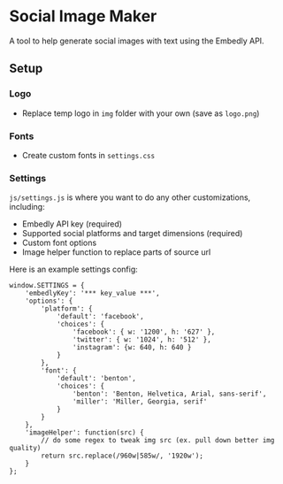 # Social Image Maker

A tool to help generate social images with text using the Embedly API.

## Setup
### Logo
- Replace temp logo in `img` folder with your own (save as `logo.png`)

### Fonts
- Create custom fonts in `settings.css`

### Settings
`js/settings.js` is where you want to do any other customizations, including:
- Embedly API key (required)
- Supported social platforms and target dimensions (required)
- Custom font options
- Image helper function to replace parts of source url

Here is an example settings config:

```
window.SETTINGS = {
	'embedlyKey': '*** key_value ***',
	'options': {
		'platform': {
			'default': 'facebook',
			'choices': {
				'facebook': { w: '1200', h: '627' },
				'twitter': { w: '1024', h: '512' },
				'instagram': {w: 640, h: 640 }
			}	
		},
		'font': {
			'default': 'benton',
			'choices': {
				'benton': 'Benton, Helvetica, Arial, sans-serif',
				'miller': 'Miller, Georgia, serif'
			}
		}
	},
	'imageHelper': function(src) {
		// do some regex to tweak img src (ex. pull down better img quality)
		return src.replace(/960w|585w/, '1920w');
	}
};
```
